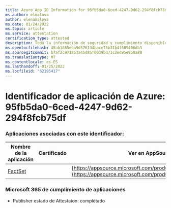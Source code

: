 ```yaml
---
title: Azure App ID Information for 95fb5da0-6ced-4247-9d62-294f8fcb75df
ms.author: elmalova
author: elenamalova
ms.date: 01/24/2022
ms.topic: article
ms.service: attestation
certification_type: attested
description: Toda la información de seguridad y cumplimiento disponible para 95fb5da0-6ced-4247-9d62-294f8fcb75df.
ms.openlocfilehash: 45ab1885eba9d576134bace75b31b4f609406db3
ms.sourcegitcommit: b7af2c971853a45d85f0039bd73c2ed95e958a80
ms.translationtype: MT
ms.contentlocale: es-ES
ms.lasthandoff: 01/25/2022
ms.locfileid: "62195417"
---
```

# <a name="azure-app-id-95fb5da0-6ced-4247-9d62-294f8fcb75df"></a>Identificador de aplicación de Azure: 95fb5da0-6ced-4247-9d62-294f8fcb75df


### <a name="apps-associated-with-this-id"></a>Aplicaciones asociadas con este identificador:
| **Nombre de la aplicación** | **Certificado** | **Ver en AppSource** |
|--------------|---------------|-----------------------|
| [FactSet](https://docs.microsoft.com/microsoft-365-app-certification/forward/WA200002146) |  | [https://appsource.microsoft.com/product/office/WA200002146](https://appsource.microsoft.com/product/office/WA200002146) |

### <a name="microsoft-365-app-compliance-status"></a>Microsoft 365 de cumplimiento de aplicaciones
- Publisher estado de Attestaton: completado
